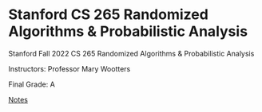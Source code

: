 # Stanford CS 265 Randomized Algorithms & Probabilistic Analysis

Stanford Fall 2022 CS 265 Randomized Algorithms & Probabilistic Analysis

Instructors: Professor Mary Wootters

Final Grade: A

[Notes](https://rylanschaeffer.github.io/content/learning/randomized_algorithms.html)

